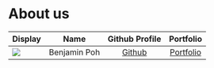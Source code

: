 # About us

Display |     Name     |              Github Profile              | Portfolio 
--------|:------------:|:----------------------------------------:|:---------:
![](https://via.placeholder.com/100.png?text=Photo) | Benjamin Poh | [Github](https://github.com/BenjaminPoh) | [Portfolio](docs/team/benjaminpoh.md)
